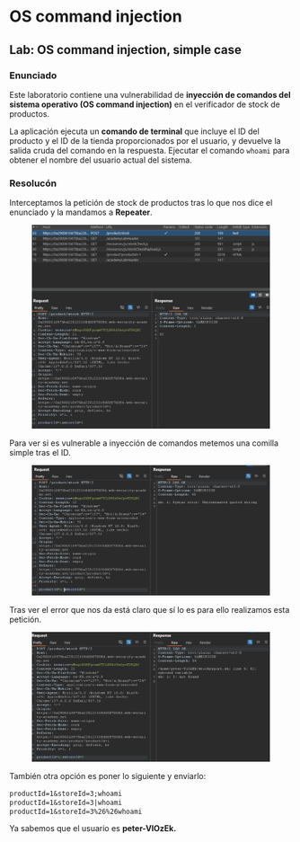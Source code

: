 # OS command injection

## Lab: OS command injection, simple case

### Enunciado

Este laboratorio contiene una vulnerabilidad de **inyección de comandos del sistema operativo (OS command injection)** en el verificador de stock de productos.

La aplicación ejecuta un **comando de terminal** que incluye el ID del producto y el ID de la tienda proporcionados por el usuario, y devuelve la salida cruda del comando en la respuesta. Ejecutar el comando `whoami` para obtener el nombre del usuario actual del sistema.

### Resolucón

Interceptamos la petición de stock de productos tras lo que nos dice el enunciado y la mandamos a **Repeater**.

<figure><img src="../../.gitbook/assets/image (2) (1) (1) (1) (1) (1) (1) (1).png" alt=""><figcaption></figcaption></figure>

Para ver si es vulnerable a inyección de comandos metemos una comilla simple tras el ID.

<figure><img src="../../.gitbook/assets/image (1) (1) (1) (1) (1) (1) (1) (1) (1) (1).png" alt=""><figcaption></figcaption></figure>

Tras ver el error que nos da está claro que sí lo es para ello realizamos esta petición.

<figure><img src="../../.gitbook/assets/Captura de pantalla 2025-06-22 215543.png" alt=""><figcaption></figcaption></figure>

También otra opción es poner lo siguiente y enviarlo:

```
productId=1&storeId=3;whoami
productId=1&storeId=3|whoami
productId=1&storeId=3%26%26whoami
```

Ya sabemos que el usuario es **peter-VlOzEk.**
